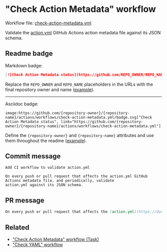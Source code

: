 # "Check Action Metadata" workflow

Workflow file: [check-action-metadata.yml](check-action-metadata.yml)

Validate the [action.yml](https://docs.github.com/en/actions/creating-actions/metadata-syntax-for-github-actions) GitHub Actions action metadata file against its JSON schema.

## Readme badge

Markdown badge:

```markdown
[![Check Action Metadata status](https://github.com/REPO_OWNER/REPO_NAME/actions/workflows/check-action-metadata.yml/badge.svg)](https://github.com/REPO_OWNER/REPO_NAME/actions/workflows/check-action-metadata.yml)
```

Replace the `REPO_OWNER` and `REPO_NAME` placeholders in the URLs with the final repository owner and name ([example](https://raw.githubusercontent.com/arduino-libraries/ArduinoIoTCloud/master/README.md)).

---

Asciidoc badge:

```adoc
image:https://github.com/{repository-owner}/{repository-name}/actions/workflows/check-action-metadata.yml/badge.svg["Check Action Metadata status", link="https://github.com/{repository-owner}/{repository-name}/actions/workflows/check-action-metadata.yml"]
```

Define the `{repository-owner}` and `{repository-name}` attributes and use them throughout the readme ([example](https://raw.githubusercontent.com/arduino-libraries/WiFiNINA/master/README.adoc)).

## Commit message

```
Add CI workflow to validate action.yml

On every push or pull request that affects the action.yml GitHub Actions metadata file, and periodically, validate
action.yml against its JSON schema.
```

## PR message

```markdown
On every push or pull request that affects the [action.yml](https://docs.github.com/en/actions/creating-actions/metadata-syntax-for-github-actions) GitHub Actions metadata file, and periodically, validate action.yml against [its JSON schema](https://github.com/SchemaStore/schemastore/blob/master/src/schemas/json/github-action.json).
```

## Related

- ["Check Action Metadata" workflow (Task)](https://github.com/arduino/tooling-project-assets/blob/main/workflow-templates/check-action-metadata-task.md)
- ["Check YAML" workflow](check-yaml.md)
